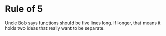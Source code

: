 # Rule of 5

Uncle  Bob says functions should be five lines long. If longer, that means it holds  two
ideas that really want to be separate.
